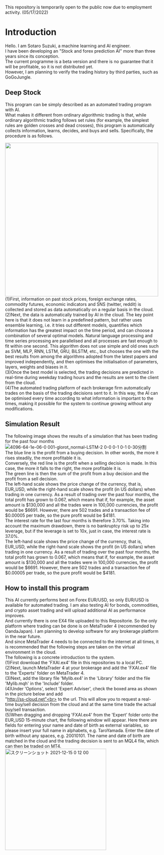 This repository is temporarily open to the public now due to employment activity. (05/17/2022)<br>

# Introduction
Hello. I am Sotaro Suzuki, a machine learning and AI engineer.<br>
I have been developing an "Stock and forex prediction AI" more than three years since its conception.<br>
The current programme is a beta version and there is no guarantee that it will be profitable, so it is not distributed yet.<br>
However, I am planning to verify the trading history by third parties, such as GoGoJungle.<br>

## Deep Stock
This program can be simply described as an automated trading program with AI.<br>
What makes it different from ordinary algorithmic trading is that, while ordinary algorithmic trading follows set rules (for example, the simplest rules are golden crosses and dead crosses), this program is automatically collects information, learns, decides, and buys and sells.
Specifically, the procedure is as follows.<br>

<img src="https://user-images.githubusercontent.com/95641926/168771698-6a3ec352-7f8d-4130-a73a-c5b4b5e0e519.png" width="500">

<br>
(1)First, information on past stock prices, foreign exchange rates, commodity futures, economic indicators and SNS (twitter, reddit) is collected and stored as data automatically on a regular basis in the cloud.<br>
(2)Next, the data is automatically trained by AI in the cloud. The key point here is that it does not learn in a predefined pattern, but rather uses ensemble learning, i.e. it tries out different models, quantifies which information has the greatest impact on the time period, and can choose a combination of several optimal models. Natural language processing and time series processing are parallelised and all processes are fast enough to fit within one second. This algorithm does not use simple and old ones such as SVM, MLP, RNN, LSTM, GRU, BiLSTM, etc., but chooses the one with the best results from among the algorithms adopted from the latest papers and improved independently, and then optimises the initialisation of parameters, layers, weights and biases in it.<br>
(3)Once the best model is selected, the trading decisions are predicted in real-time during weekday trading hours and the results are sent to the client from the cloud.<br>
(4)The automated trading platform of each brokerage firm automatically trades on the basis of the trading decisions sent to it.
In this way, the AI can be optimised every time according to what information is important to the times, making it possible for the system to continue growing without any modifications.<br>

## Simulation Result
The following image shows the results of a simulation that has been trading for the past four months<br>
![4096-64-1e-06-0 001-glorot_normal-LSTM-2 0-0 0-1 0-1 0-30分割](https://user-images.githubusercontent.com/95641926/147685891-28501ed7-1290-4642-857c-627b2848916f.png)
<br>
The blue line is the profit from a buying decision. In other words, the more it rises steadily, the more profitable it is.<br>
Conversely, the red line is the profit when a selling decision is made. In this case, the more it falls to the right, the more profitable it is.<br>
The green line is then the sum of the profit from a buy decision and the profit from a sell decision.<br>
The left-hand scale shows the price change of the currency, that is, EUR_USD, while the right-hand scale shows the profit (in US dollars) when trading in one currency. As a result of trading over the past four months, the total profit has grown to 0.067, which means that if, for example, the asset amount is $130,000 and all the trades were in 100,000 currencies, the profit would be $6691. However, there are 502 trades and a transaction fee of $0.00005 per trade, so the pure profit would be $4181.<br>
The interest rate for the last four months is therefore 3.70%. Taking into account the maximum drawdown, there is no bankruptcy risk up to 25x leverage, but if the leverage is set to 10x, just in case, the interest rate is 37.0%.<br>
The left-hand scale shows the price change of the currency, that is, EUR_USD, while the right-hand scale shows the profit (in US dollars) when trading in one currency. As a result of trading over the past four months, the total profit has grown to 0.067, which means that if, for example, the asset amount is $130,000 and all the trades were in 100,000 currencies, the profit would be $6691. However, there are 502 trades and a transaction fee of $0.00005 per trade, so the pure profit would be $4181.<br>

## How to install this program
This AI currently performs best on Forex EUR/USD, so only EUR/USD is available for automated trading. I am also testing AI for bonds, commodities, and crypto asset trading and will upload additional AI as performance improves.<br>
And currently there is one EX4 file uploaded to this Repositorie. So the only platform where trading can be done is on MetaTrader 4 (recommended by OandaJapan). I am planning to develop software for any brokerage platform in the near future.<br>
And since MetaTrader 4 needs to be connected to the internet at all times, it is recommended that the following steps are taken on the virtual environment in the cloud.<br>
The following is a concrete introduction to the system.<br>
(1)First download the 'FXAI.ex4' file in this repositories to a local PC.<br>
(2)Next, launch MetaTrader 4 at your brokerage and add the 'FXAI.ex4' file to the 'Experts' folder on MetaTrader 4.<br>
(3)Next, add the library file 'Mylib.ex4' in the 'Library' folder and the file 'Mylib.mqh' in the 'Include' folder.<br>
(4)Under 'Options', select 'Expert Adviser', check the boxed area as shown in the picture below and add <br>"http://ss-cloud.net"<br> to the url. This will allow you to request a real-time buy/sell decision from the cloud and at the same time trade the actual buy/sell transaction.<br>
(5)When dragging and dropping 'FXAI.ex4' from the 'Expert' folder onto the EUR_USD 15-minute chart, the following window will appear. Here there are fields for entering your name and date of birth as external variables, so please insert your full name in alphabets, e.g. TaroYamada. Enter the date of birth without any spaces, e.g. 20010101. The name and date of birth are matched in the cloud and the trading decision is sent to an MQL4 file, which can then be traded on MT4.<br>
<img width="330" alt="スクリーンショット 2021-12-15 0 12 00" src="https://user-images.githubusercontent.com/95641926/146094305-e216becb-5ce6-4816-9490-f8d798b7c02f.png"><br>




